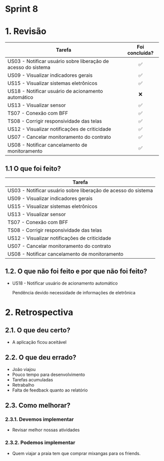 # Sprint 8

# 1. Revisão

| Tarefa | Foi concluída? |
| -------- | :----: |
| US03 - Notificar usuário sobre liberação de acesso do sistema| :white_check_mark: |
| US09 - Visualizar indicadores gerais | :white_check_mark: |
| US15 - Visualizar sistemas eletrônicos | :white_check_mark: |
| US18 - Notificar usuário de acionamento automático | :x: |
| US13 - Visualizar sensor | :white_check_mark: |
| TS07 - Conexão com BFF | :white_check_mark: |
| TS08 - Corrigir responsividade das telas | :white_check_mark: |
| US12 - Visualizar notificações de criticidade | :white_check_mark: |
| US07 - Cancelar monitoramento do contrato | :white_check_mark: |
| US08 - Notificar cancelamento de monitoramento | :white_check_mark: |

## 1.1 O que foi feito?
| Tarefa |
| -------- |
| US03 - Notificar usuário sobre liberação de acesso do sistema| 
| US09 - Visualizar indicadores gerais | 
| US15 - Visualizar sistemas eletrônicos |
| US13 - Visualizar sensor | 
| TS07 - Conexão com BFF | 
| TS08 - Corrigir responsividade das telas |
| US12 - Visualizar notificações de criticidade |
| US07 - Cancelar monitoramento do contrato |
| US08 - Notificar cancelamento de monitoramento |

## 1.2. O que não foi feito e por que não foi feito?
* US18 - Notificar usuário de acionamento automático 

    Pendência devido necessidade de informações de eletrônica

# 2. Retrospectiva

## 2.1. O que deu certo?  
* A aplicação ficou aceitável

## 2.2. O que deu errado?
* João viajou 
* Pouco tempo para desenvolvimento
* Tarefas acumuladas
* Retrabalho 
* Falta de feedback quanto ao relatório


## 2.3. Como melhorar?
### 2.3.1. Devemos implementar
* Revisar melhor nossas atividades

### 2.3.2. Podemos implementar
* Quem viajar a praia tem que comprar mixangas para os friends.